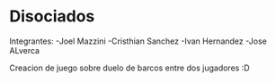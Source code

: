 # Disociados
Integrantes:
-Joel Mazzini
-Cristhian Sanchez
-Ivan Hernandez
-Jose ALverca

Creacion de juego sobre duelo de barcos entre dos jugadores :D
